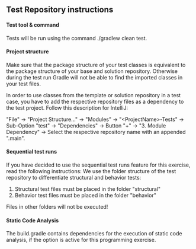 ## Test Repository instructions

#### Test tool & command
Tests will be run using the command ./gradlew clean test.

#### Project structure
Make sure that the package structure of your test classes is equivalent to the package structure of your base and solution repository.
Otherwise during the test run Gradle will not be able to find the imported classes in your test files.

In order to use classes from the template or solution repository in a test case, you have to add the respective repository
files as a dependency to the test project. Follow this description for IntelliJ:

"File" -> "Project Structure..." -> "Modules" -> "&lt;ProjectName>-Tests" -> Sub-Option "test" -> "Dependencies" -> Button
"+" -> "3. Module Dependency" -> Select the respective repository name with an appended ".main".

#### Sequential test runs
If you have decided to use the sequential test runs feature for this exercise, read the following instructions:
We use the folder structure of the test repository to differentiate structural and behavior tests:
1. Structural test files must be placed in the folder "structural"
2. Behavior test files must be placed in the folder "behavior"

Files in other folders will not be executed!

#### Static Code Analysis
The build.gradle contains dependencies for the execution of static code analysis, if the option is active for this programming exercise.
